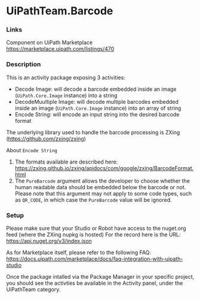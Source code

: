 # UiPathTeam.Barcode

### Links

Component on UiPath Marketplace https://marketplace.uipath.com/listings/470

### Description

This is an activity package exposing 3 activities:
* Decode Image: will decode a barcode embedded inside an image (`UiPath.Core.Image` instance) into a string
* DecodeMuultiple Image: will decode multiple barcodes embedded inside an image (`UiPath.Core.Image` instance) into an array of string
* Encode String: will encode an input string into the desired barcode format

The underlying library used to handle the barcode processing is ZXing (https://github.com/zxing/zxing)

About `Encode String`
1. The formats available are described here: https://zxing.github.io/zxing/apidocs/com/google/zxing/BarcodeFormat.html
2. The `PureBarcode` argument allows the developer to choose whether the human readable data should be embedded below the barcode or not.
Please note that this argument may not apply to some code types, such as `QR_CODE`, in which case the `PureBarcode` value will be ignored.

### Setup

Please make sure that your Studio or Robot have access to the nuget.org feed (where the ZXing nupkg is hosted)
For the record here is the URL: https://api.nuget.org/v3/index.json

As for Marketplace itself, please refer to the following FAQ: https://docs.uipath.com/marketplace/docs/faq-integration-with-uipath-studio

Once the package intalled via the Package Manager in your specific project, you should see the activties be available in the Activity panel, under the UiPathTeam category.
